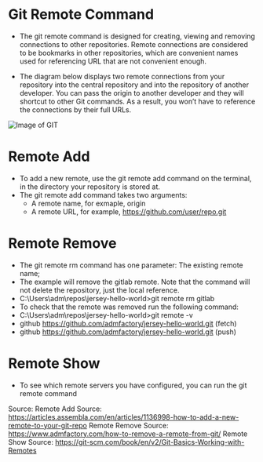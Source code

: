 # Git Remote Command 

* The git remote command is designed for creating, viewing and removing connections to other repositories. Remote connections are considered to be bookmarks in other repositories, which are convenient names used for referencing URL that are not convenient enough.

* The diagram below displays two remote connections from your repository into the central repository and into the repository of another developer. You can pass the origin to another developer and they will shortcut to other Git commands. As a result, you won’t have to reference the connections by their full URLs.


![Image of GIT]( https://www.w3docs.com/uploads/media/default/0001/03/a0eef303ddb3d0171bd61efc4451056173563b7b.png) 

# Remote Add

* To add a new remote, use the git remote add command on the terminal, in the directory your repository is stored at.
* The git remote add command takes two arguments:
	* A remote name, for exmaple, origin
	* A remote URL, for example, https://github.com/user/repo.git


# Remote Remove
* The git remote rm command has one parameter: The existing remote name;
* The example will remove the gitlab remote. Note that the command will not delete the repository, just the local reference.
* C:\Users\adm\repos\jersey-hello-world>git remote rm gitlab 
* To check that the remote was removed run the following command:
* C:\Users\adm\repos\jersey-hello-world>git remote -v
* github https://github.com/admfactory/jersey-hello-world.git (fetch)
* github https://github.com/admfactory/jersey-hello-world.git (push)


# Remote Show 
* To see which remote servers you have configured, you can run the git remote command 

Source: 
Remote Add Source: https://articles.assembla.com/en/articles/1136998-how-to-add-a-new-remote-to-your-git-repo
Remote Remove Source: https://www.admfactory.com/how-to-remove-a-remote-from-git/
Remote Show Source: https://git-scm.com/book/en/v2/Git-Basics-Working-with-Remotes

